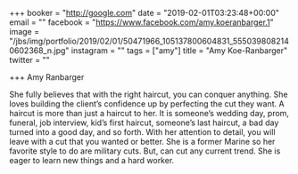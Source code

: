 +++
booker = "http://google.com"
date = "2019-02-01T03:23:48+00:00"
email = ""
facebook = "https://www.facebook.com/amy.koeranbarger.1"
image = "/jbs/img/portfolio/2019/02/01/50471966_105137800604831_5550398082140602368_n.jpg"
instagram = ""
tags = ["amy"]
title = "Amy Koe-Ranbarger"
twitter = ""

+++
Amy Ranbarger   

  She fully believes that with the right haircut, you can conquer anything. She loves building the client’s confidence up by perfecting the cut they want. A haircut is more than just a haircut to her. It is someone’s wedding day, prom, funeral, job interview, kid’s first haircut, someone’s last haircut, a bad day turned into a good day, and so forth. With her attention to detail, you will leave with a cut that you wanted or better. She is a former Marine so her favorite style to do are military cuts. But, can cut any current trend. She is eager to learn new things and a hard worker.